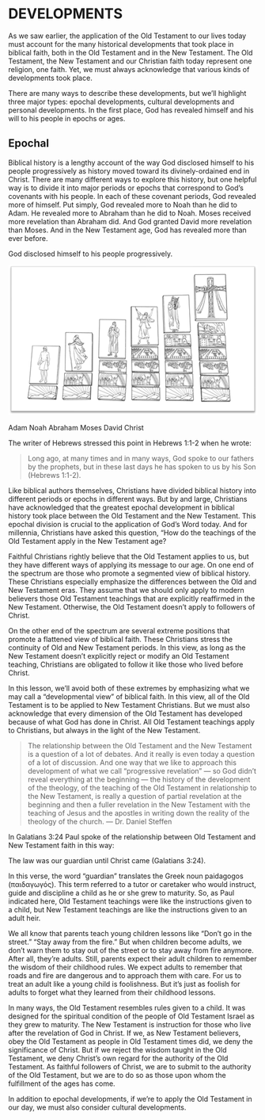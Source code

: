 # DEVELOPMENTS

As we saw earlier, the application of the Old Testament to our lives today must account for the many historical developments that took place in biblical faith, both in the Old Testament and in the New Testament. The Old Testament, the New Testament and our Christian faith today represent one religion, one faith. Yet, we must always acknowledge that various kinds of developments took place.

There are many ways to describe these developments, but we’ll highlight three major types: epochal developments, cultural developments and personal developments. In the first place, God has revealed himself and his will to his people in epochs or ages.

## Epochal

Biblical history is a lengthy account of the way God disclosed himself to his people progressively as history moved toward its divinely-ordained end in Christ. There are many different ways to explore this history, but one helpful way is to divide it into major periods or epochs that correspond to God’s covenants with his people. In each of these covenant periods, God revealed more of himself. Put simply, God revealed more to Noah than he did to Adam. He revealed more to Abraham than he did to Noah. Moses received more revelation than Abraham did. And God granted David more revelation than Moses. And in the New Testament age, God has revealed more than ever before.

God disclosed himself to his people progressively.

![1.1.1.manuscript.pic14](https://github.com/thirdmill/images/raw/main/1.1.1.manuscript.pic14.png)

Adam
Noah
Abraham
Moses
David
Christ

The writer of Hebrews stressed this point in Hebrews 1:1-2 when he wrote:

> Long ago, at many times and in many ways, God spoke to our fathers by the prophets, but in these last days he has spoken to us by his Son (Hebrews 1:1-2).

Like biblical authors themselves, Christians have divided biblical history into different periods or epochs in different ways. But by and large, Christians have acknowledged that the greatest epochal development in biblical history took place between the Old Testament and the New Testament. This epochal division is crucial to the application of God’s Word today. And for millennia, Christians have asked this question, “How do the teachings of the Old Testament apply in the New Testament age?

Faithful Christians rightly believe that the Old Testament applies to us, but they have different ways of applying its message to our age. On one end of the spectrum are those who promote a segmented view of biblical history. These Christians especially emphasize the differences between the Old and New Testament eras. They assume that we should only apply to modern believers those Old Testament teachings that are explicitly reaffirmed in the New Testament. Otherwise, the Old Testament doesn’t apply to followers of Christ.

On the other end of the spectrum are several extreme positions that promote a flattened view of biblical faith. These Christians stress the continuity of Old and New Testament periods. In this view, as long as the New Testament doesn’t explicitly reject or modify an Old Testament teaching, Christians are obligated to follow it like those who lived before Christ.

In this lesson, we’ll avoid both of these extremes by emphasizing what we may call a “developmental view” of biblical faith. In this view, all of the Old Testament is to be applied to New Testament Christians. But we must also acknowledge that every dimension of the Old Testament has developed because of what God has done in Christ. All Old Testament teachings apply to Christians, but always in the light of the New Testament.

> The relationship between the Old Testament and the New Testament is a question of a lot of debates. And it really is even today a question of a lot of discussion. And one way that we like to approach this development of what we call “progressive revelation” — so God didn’t reveal everything at the beginning — the history of the development of the theology, of the teaching of the Old Testament in relationship to the New Testament, is really a question of partial revelation at the beginning and then a fuller revelation in the New Testament with the teaching of Jesus and the apostles in writing down the reality of the theology of the church. — Dr. Daniel Steffen

In Galatians 3:24 Paul spoke of the relationship between Old Testament and New Testament faith in this way:

The law was our guardian until Christ came (Galatians 3:24).

In this verse, the word “guardian” translates the Greek noun paidagogos (παιδαγωγός). This term referred to a tutor or caretaker who would instruct, guide and discipline a child as he or she grew to maturity. So, as Paul indicated here, Old Testament teachings were like the instructions given to a child, but New Testament teachings are like the instructions given to an adult heir.

We all know that parents teach young children lessons like “Don’t go in the street.” “Stay away from the fire.” But when children become adults, we don’t warn them to stay out of the street or to stay away from fire anymore. After all, they’re adults. Still, parents expect their adult children to remember the wisdom of their childhood rules. We expect adults to remember that roads and fire are dangerous and to approach them with care. For us to treat an adult like a young child is foolishness. But it’s just as foolish for adults to forget what they learned from their childhood lessons.

In many ways, the Old Testament resembles rules given to a child. It was designed for the spiritual condition of the people of Old Testament Israel as they grew to maturity. The New Testament is instruction for those who live after the revelation of God in Christ. If we, as New Testament believers, obey the Old Testament as people in Old Testament times did, we deny the significance of Christ. But if we reject the wisdom taught in the Old Testament, we deny Christ’s own regard for the authority of the Old Testament. As faithful followers of Christ, we are to submit to the authority of the Old Testament, but we are to do so as those upon whom the fulfillment of the ages has come.

In addition to epochal developments, if we’re to apply the Old Testament in our day, we must also consider cultural developments.
